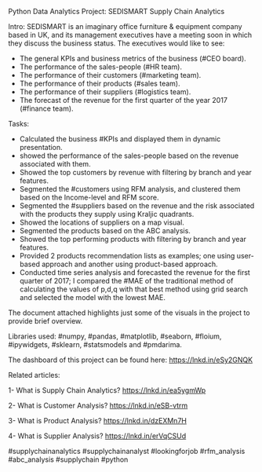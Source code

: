 Python Data Analytics Project: SEDISMART Supply Chain Analytics

Intro:
SEDISMART is an imaginary office furniture & equipment company based in UK, and its management executives have a meeting soon in which they discuss the business status. The executives would like to see:
- The general KPIs and business metrics of the business (#CEO board).
- The performance of the sales-people (#HR team).
- The performance of their customers (#marketing team).
- The performance of their products (#sales team).
- The performance of their suppliers (#logistics team).
- The forecast of the revenue for the first quarter of the year 2017 (#finance team).

Tasks:
- Calculated the business #KPIs and displayed them in dynamic presentation.
- showed the performance of the sales-people based on the revenue associated with them.
- Showed the top customers by revenue with filtering by branch and year features.
- Segmented the #customers using RFM analysis, and clustered them based on the Income-level and RFM score.
- Segmented the #suppliers based on the revenue and the risk associated with the products they supply using Kraljic quadrants.
- Showed the locations of suppliers on a map visual.
- Segmented the products based on the ABC analysis.
- Showed the top performing products with filtering by branch and year features.
- Provided 2 products recommendation lists as examples; one using user-based approach and another using product-based approach.
- Conducted time series analysis and forecasted the revenue for the first quarter of 2017; I compared the #MAE of the traditional method of calculating the values of p,d,q with that best method using grid search and selected the model with the lowest MAE.

The document attached highlights just some of the visuals in the project to provide brief overview.

Libraries used: #numpy, #pandas, #matplotlib, #seaborn, #floium, #ipywidgets, #sklearn, #statsmodels and #pmdarima.

The dashboard of this project can be found here:
https://lnkd.in/eSy2GNQK

Related articles:

1- What is Supply Chain Analytics?
https://lnkd.in/ea5ygmWp

2- What is Customer Analysis?
https://lnkd.in/eSB-vtrm

3- What is Product Analysis?
https://lnkd.in/dzEXMn7H

4- What is Supplier Analysis?
https://lnkd.in/erVqCSUd

#supplychainanalytics
#supplychainanalyst
#lookingforjob
#rfm_analysis
#abc_analysis
#supplychain
#python
